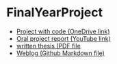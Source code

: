 # FinalYearProject
- [Project with code (OneDrive link)](https://artslondon-my.sharepoint.com/:u:/g/personal/y_jiang0220224_arts_ac_uk/EdAy-TUpw_dLk1zBXyHbq_wBewmajZjztLhgiUbEFHLCGg?e=OfgR1k)
- [Oral project report (YouTube link)](https://youtu.be/noc5RBEqUdc?si=OoNVrxqryjEdReto)
- [written thesis (PDF file](https://github.com/YiningJenny/FinalYearProject/blob/main/Yining%20Jiang%20-%20Legend%20of%20Hanzi%20-%20Uniting%20the%20Past%20and%20Present.pdf)
- [Weblog (Github Markdown file)](https://github.com/YiningJenny/FinalYearProject/blob/main/blog.md)
